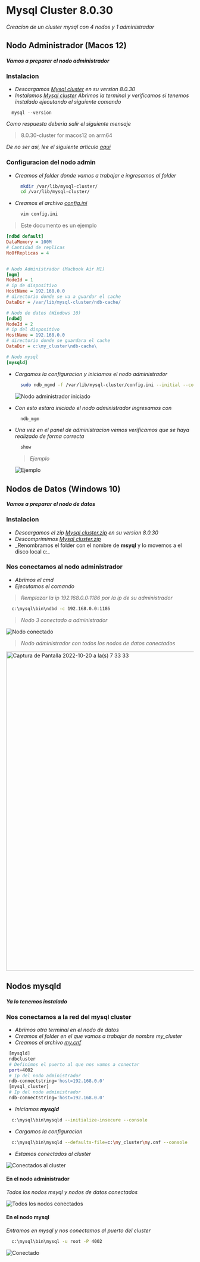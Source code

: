 # Mysql Cluster 8.0.30 
_Creacion de un cluster mysql con 4 nodos y 1 administrador_

## Nodo Administrador (Macos 12)
#### _Vamos a preparar el nodo administrador_
 
 ### Instalacion
 * _Descargamos [Mysql cluster](https://downloads.mysql.com/archives/cluster/) en su version 8.0.30_
 * _Instalamos [Mysql cluster](https://downloads.mysql.com/archives/cluster/)_
_Abrimos la terminal y verificamos si tenemos instalado ejecutando el siguiente comando_
``` shell 
  mysql --version
```
_Como respuesta deberia salir el siguiente mensaje_
> 8.0.30-cluster for macos12 on arm64

_De no ser asi, lee el siguiente articulo [aqui](https://stackoverflow.com/questions/35858052/how-to-fix-command-not-found-mysql-in-zsh)_

### Configuracion del nodo admin
* _Creamos el folder donde vamos a trabajar e ingresamos al folder_
  ```sh
    mkdir /var/lib/mysql-cluster/
    cd /var/lib/mysql-cluster/
  ```
* _Creamos el archivo [config.ini](https://github.com/sonnymijael/mysql-cluster-8.0.30/blob/4d98b0db2caa695413324ef72e40b647c8436803/config.ini)_
  ```sh
    vim config.ini
  ```
> Este documento es un ejemplo
  ```ini
  [ndbd default]
  DataMemory = 100M
  # Cantidad de replicas
  NoOfReplicas = 4 


  # Nodo Administrador (Macbook Air M1)
  [mgm]
  NodeId = 1 
  # ip de dispositivo
  HostName = 192.168.0.0
  # directorio donde se va a guardar el cache
  DataDir = /var/lib/mysql-cluster/ndb-cache/

  # Nodo de datos (Windows 10)
  [ndbd]
  NodeId = 2
  # ip del dispositivo
  HostName = 192.168.0.0
  # directorio donde se guardara el cache
  DataDir = c:\my_cluster\ndb-cache\

  # Nodo mysql 
  [mysqld]
  ```
* _Cargamos la configuracion y iniciamos el nodo administrador_
  ```sh
    sudo ndb_mgmd -f /var/lib/mysql-cluster/config.ini --initial --configdir=/var/lib/mysql-cluster/
  ```
  ![Nodo administrador iniciado](https://user-images.githubusercontent.com/98063818/200135664-50c047ba-cc3b-4a82-a2f7-652426287280.jpeg)

  
* _Con esto estara iniciado el nodo administrador ingresamos con_ 
  ```sh
    ndb_mgm
  ```

* _Una vez en el panel de administracion vemos verificamos que se haya realizado de forma correcta_
  ```sh
    show
  ```
   > _Ejemplo_
  
   ![Ejemplo](https://user-images.githubusercontent.com/98063818/200135748-41e942ae-c5ae-42d3-93c1-5676a9271578.jpeg)

 
  
## Nodos de Datos (Windows 10)
#### _Vamos a preparar el nodo de datos_
 
 ### Instalacion
 * _Descargamos el zip [Mysql cluster.zip](https://downloads.mysql.com/archives/cluster/) en su version 8.0.30_
 * _Descomprimimos [Mysql cluster.zip](https://downloads.mysql.com/archives/cluster/)_
 * _Renombramos el folder con el nombre de **msyql** y lo movemos a el disco local c:\_
 
 ### Nos conectamos al nodo administrador
 * _Abrimos el cmd_
 * _Ejecutamos el comando_
  > _Remplazar la ip 192.168.0.0:1186 por la ip de su administrador_  
  
  ```cmd
    c:\mysql\bin\ndbd -c 192.168.0.0:1186 
  ```
  
  > _Nodo 3 conectado a administrador_
  
  ![Nodo conectado](https://user-images.githubusercontent.com/98063818/200135590-adeca1b8-9fff-4b8d-a333-f17e76d6b1ea.jpeg)
  
  > _Nodo administrador con todos los nodos de datos conectados_
  
  <img width="857" alt="Captura de Pantalla 2022-10-20 a la(s) 7 33 33" src="https://user-images.githubusercontent.com/98063818/200134804-111ccf5a-4a5b-4403-8687-50896cccbecc.png">
  
## Nodos mysqld
#### _Ya lo tenemos instalado_ 

 ### Nos conectamos a la red del mysql cluster
 * _Abrimos otra terminal en el nodo de datos_ 
 * _Creamos el folder en el que vamos a trabajar de nombre my_cluster_
 * _Creamos el archivo [my.cnf](https://github.com/sonnymijael/mysql-cluster-8.0.30/blob/59c3b72ae436045c3ac35a4fbd3b70855002c2e5/my.cnf)_
  
  ```sh    
   [mysqld]
   ndbcluster
   # Definimos el puerto al que nos vamos a conectar
   port=4002
   # Ip del nodo administrador
   ndb-connectstring='host=192.168.0.0'
   [mysql_cluster]
   # Ip del nodo administrador
   ndb-connectstring='host=192.168.0.0'
 ```
 * _Iniciamos **mysqld**_
  ```sh
    c:\mysql\bin\mysqld --initialize-insecure --console
  ```
 * _Cargamos la configuracion_
  ```sh
    c:\mysql\bin\mysqld --defaults-file=c:\my_cluster\my.cnf --console
  ```
  * _Estamos conectados al cluster_
  
  ![Conectados al cluster](https://user-images.githubusercontent.com/98063818/200136674-10e2da98-2dc6-4ffc-a7a2-77d14156be57.jpeg)
  
  #### En el nodo administrador
  _Todos los nodos msyql y nodos de datos conectados_
  
  ![Todos los nodos conectados](https://user-images.githubusercontent.com/98063818/200136770-b846937f-2745-424f-b516-365513add64a.jpeg)
  
  #### En el nodo mysql
  _Entramos en mysql y nos conectamos al puerto del cluster_
  
  ```sh
    c:\mysql\bin\mysql -u root -P 4002
  ```
  
  ![Conectado](https://user-images.githubusercontent.com/98063818/200137193-ea77893b-7f45-4ebb-934b-302ec86bc6fc.jpeg)


